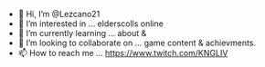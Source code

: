 - 👋 Hi, I’m @Lezcano21
- 👀 I’m interested in ... elderscolls online
- 🌱 I’m currently learning ... about <terminal> & <codes>
- 💞️ I’m looking to collaborate on ... game content & achievments.
- 📫 How to reach me ... https://www.twitch.com/KNGLIV

<!---
Lezcano21/Lezcano21 is a ✨ special ✨ repository because its `README.md` (this file) appears on your GitHub profile.
You can click the Preview link to take a look at your changes.
--->
